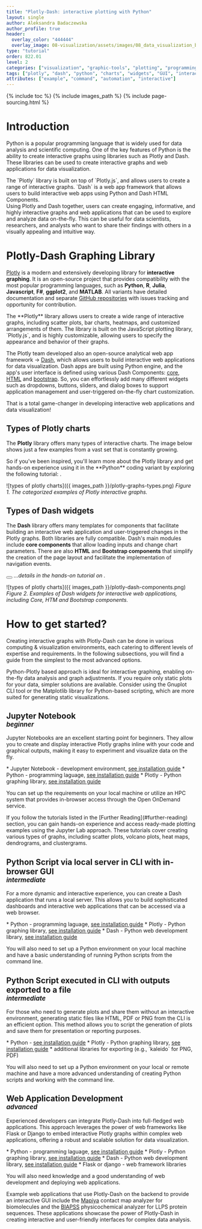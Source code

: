 ```yaml
---
title: "Plotly-Dash: interactive plotting with Python"
layout: single
author: Aleksandra Badaczewska
author_profile: true
header:
  overlay_color: "444444"
  overlay_image: 08-visualization/assets/images/08_data_visualization_banner.png
type: "tutorial"
order: 822.01
level: 2
categories: ["visualization", "graphic-tools", "plotting", "programming", "library-package-module"]
tags: ["plotly", "dash", "python", "charts", "widgets", "GUI", "interactive-graphing"]
attributes: ["example", "command", "automation", "interactive"]
---
```


{% include toc %}
{% include images_path %}
{% include page-sourcing.html %}


# Introduction

Python is a popular programming language that is widely used for data analysis and scientific computing. One of the key features of Python is the ability to create interactive graphs using libraries such as Plotly and Dash. These libraries can be used to create interactive graphs and web applications for data visualization.

<div class="note" markdown="1">
The `Plotly` library is built on top of `Plotly.js`, and allows users to create a range of interactive graphs. `Dash` is a web app framework that allows users to build interactive web apps using Python and Dash HTML Components.
</div>

<div class="protip" markdown="1">
Using Plotly and Dash together, users can create engaging, informative, and highly interactive graphs and web applications that can be used to explore and analyze data on-the-fly. This can be useful for data scientists, researchers, and analysts who want to share their findings with others in a visually appealing and intuitive way.
</div>

# Plotly-Dash Graphing Library

[Plotly](https://plotly.com) is a modern and extensively developing library for **interactive graphing**. It is an open-source project that provides compatibility with the most popular programming languages, such as **Python**, **R**, **Julia**, **Javascript**, **F#**, **ggplot2**, and **MATLAB**. All variants have detailed documentation and separate <a href="https://github.com/orgs/plotly/repositories" target="_blank">GitHub repositories</a> with issues tracking and opportunity for contribution.

<div class="note" markdown="1">
The **Plotly** library allows users to create a wide range of interactive graphs, including scatter plots, bar charts, heatmaps, and customized arrangements of them. The library is built on the JavaScript plotting library, `Plotly.js`, and is highly customizable, allowing users to specify the appearance and behavior of their graphs.
</div>

The Plotly team developed also an open-source analytical web app framework → <a href="https://plotly.com/dash/" target="_blank">Dash</a>, which allows users to build interactive web applications for data visualization. Dash apps are built using Python engine, and the app's user interface is defined using various Dash Components: <a href="https://dash.plotly.com/dash-core-components" target="_blank">core</a>, <a href="https://dash.plotly.com/dash-html-components" target="_blank">HTML</a> and <a href="https://dash-bootstrap-components.opensource.faculty.ai/docs/quickstart/" target="_blank">bootstrap</a>. So, you can effortlessly add many different widgets such as dropdowns, buttons, sliders, and dialog boxes to support application management and user-triggered on-the-fly chart customization.

<span class="c-alert bold">That is a total game-changer in developing interactive web applications and data visualization!</span>

## Types of Plotly charts

The **Plotly** library offers many types of interactive charts. The image below shows just a few examples from a vast set that is constantly growing.
<div class="more" markdown="1">
So if you've been inspired, you'll learn more about the Plotly library and get hands-on experience using it in the **Python** coding variant by exploring the following tutorial: <a class="t-links" href="822.02"></a>.
</div>

![types of plotly charts]({{ images_path }}/plotly-graphs-types.png)
<em class="footnote mt-">Figure 1. The categorized examples of Plotly interactive graphs.</em>

## Types of Dash widgets

The **Dash** library offers many templates for components that facilitate building an interactive web application and user-triggered changes in the Plotly graphs. Both libraries are fully compatible. Dash's main modules include **core components** that allow loading inputs and change chart parameters. There are also **HTML** and **Bootstrap components** that simplify the creation of the page layout and facilitate the implementation of navigation events.

<button class="btn more mr"></button> *...details in the hands-on tutorial on <a class="t-links" href="822.03"></a>.*

![types of plotly charts]({{ images_path }}/plotly-dash-components.png)
<em class="footnote mt-">Figure 2. Examples of Dash widgets for interactive web applications, including Core, HTM and Bootstrap components.</em>


# How to get started?

Creating interactive graphs with Plotly-Dash can be done in various computing & visualization environments, each catering to different levels of expertise and requirements. In the following subsections, you will find a guide from the simplest to the most advanced options.

<div class="warning" markdown="1">
Python-Plotly based approach is ideal for interactive graphing, enabling on-the-fly data analysis and graph adjustments. If you require only static plots for your data, simpler solutions are available. Consider using the Gnuplot CLI tool or the Matplotlib library for Python-based scripting, which are more suited for generating static visualizations.
</div>

## Jupyter Notebook<br> <em class="c-header" style="font-size: 0.8em;">beginner</em>

Jupyter Notebooks are an excellent starting point for beginners. They allow you to create and display interactive Plotly graphs inline with your code and graphical outputs, making it easy to experiment and visualize data on the fly.

<div class="required" markdown="1">
* Jupyter Notebook - development environment, <a class="t-links" href="412" section="#installing-jupyter">see installation guide</a>
* Python - programming laguage, <a class="t-links" href="423" section="#1-get-python-locally">see installation guide</a>
* Plotly - Python graphing library, <a class="t-links" href="822.02" section="#plotly-installation">see installation guide</a>

You can set up the requirements on your local machine or utilize an HPC system that provides in-browser access through the Open OnDemand service.
</div>

<div class="protip" markdown="1">
If you follow the tutorials listed in the [Further Reading](#further-reading) section, you can gain hands-on experience and access ready-made plotting examples using the Jupyter Lab approach. These tutorials cover creating various types of graphs, including scatter plots, volcano plots, heat maps, dendrograms, and clustergrams.
</div>

## Python Script via local server in CLI with in-browser GUI<br> <em class="c-header" style="font-size: 0.8em;">intermediate</em>

For a more dynamic and interactive experience, you can create a Dash application that runs a local server. This allows you to build sophisticated dashboards and interactive web applications that can be accessed via a web browser.

<div class="required" markdown="1">
* Python - programming laguage, <a class="t-links" href="423" section="#1-get-python-locally">see installation guide</a>
* Plotly - Python graphing library, <a class="t-links" href="822.02" section="#plotly-installation">see installation guide</a>
* Dash - Python web development library, <a class="t-links" href="822.03" section="#dash-installation">see installation guide</a>

You will also need to set up a Python environment on your local machine and have a basic understanding of running Python scripts from the command line.
</div>


## Python Script executed in CLI with outputs exported to a file<br> <em class="c-header" style="font-size: 0.8em;">intermediate</em>

For those who need to generate plots and share them without an interactive environment, generating static files like HTML, PDF or PNG from the CLI is an efficient option. This method allows you to script the generation of plots and save them for presentation or reporting purposes.

<div class="required" markdown="1">
* Python - <a class="t-links" href="423" section="#1-get-python-locally">see installation guide</a>
* Plotly - Python graphing library, <a class="t-links" href="822.02" section="#plotly-installation">see installation guide</a>
* additional libraries for exporting (e.g., `kaleido` for PNG, PDF)

You will also need to set up a Python environment on your local or remote machine and have a more advanced understanding of creating Python scripts and working with the command line.
</div>

## Web Application Development<br> <em class="c-header" style="font-size: 0.8em;">advanced</em>

Experienced developers can integrate Plotly-Dash into full-fledged web applications. This approach leverages the power of web frameworks like Flask or Django to embed interactive Plotly graphs within complex web applications, offering a robust and scalable solution for data visualization.

<div class="required" markdown="1">
* Python  - programming laguage, <a class="t-links" href="423" section="#1-get-python-locally">see installation guide</a>
* Plotly - Python graphing library, <a class="t-links" href="822.02" section="#plotly-installation">see installation guide</a>
* Dash - Python web development library, <a class="t-links" href="822.03" section="#dash-installation">see installation guide</a>
* Flask or django - web framework libraries

You will also need knowledge and a good understanding of web development and deploying web applications.
</div>

<div class="example" markdown="1">
Example web applications that use Plotly-Dash on the backend to provide an interactive GUI include the <a href="https://mapiya.lcbio.pl/" target="_blank">Mapiya</a> contact map analyzer for biomolecules and the <a href="https://biapss.chem.iastate.edu/" target="_blank">BIAPSS</a> physicochemical analyzer for LLPS protein sequences. These applications showcase the power of Plotly-Dash in creating interactive and user-friendly interfaces for complex data analysis.
</div>
